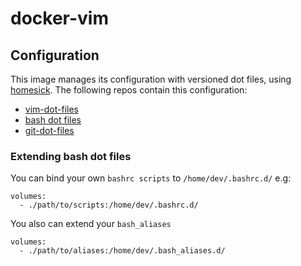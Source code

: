 # docker-vim

## Configuration
This image manages its configuration with versioned dot files, using [homesick](https://github.com/technicalpickles/homesick). The following repos contain this configuration:
- [vim-dot-files](https://github.com/elafo/vim-dot-files)
- [bash dot files](https://github.com/elafo/bash-dot-files)
- [git-dot-files](https://github.com/elafo/git-dot-files)

### Extending bash dot files
You can bind your own `bashrc scripts` to `/home/dev/.bashrc.d/` e.g:
```
volumes:
  - ./path/to/scripts:/home/dev/.bashrc.d/
```
You also can extend your `bash_aliases`
```
volumes:
  - ./path/to/aliases:/home/dev/.bash_aliases.d/
```

